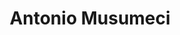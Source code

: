 ---
avatar: /images/people/antoniom.jpg
avatar_small: /images/people/antoniom_small.jpg
bio: ''
gplus: null
homepage: http://spawn.link
instagram: null
linkedin: null
title: Antonio Musumeci
twitter: https://twitter.com/_trapexit
type: guest
username: antoniom
youtube: null
---